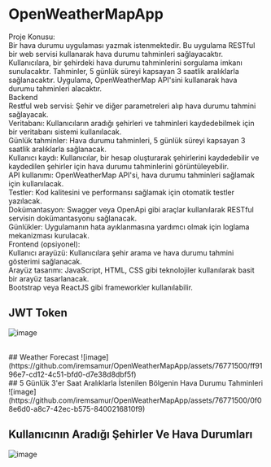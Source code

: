 # OpenWeatherMapApp
Proje Konusu:
<br>
Bir hava durumu uygulaması yazmak istenmektedir. Bu uygulama RESTful bir web servisi kullanarak hava durumu tahminleri sağlayacaktır. Kullanıcılara, bir şehirdeki hava durumu tahminlerini sorgulama imkanı sunulacaktır. Tahminler, 5 günlük süreyi kapsayan 3 saatlik aralıklarla sağlanacaktır. Uygulama, OpenWeatherMap API'sini kullanarak hava durumu tahminleri alacaktır.
<br>
Backend 
<br>
Restful web servisi: Şehir ve diğer parametreleri alıp hava durumu tahmini sağlayacak.
<br>
Veritabanı: Kullanıcıların aradığı şehirleri ve tahminleri kaydedebilmek için bir veritabanı sistemi kullanılacak.
<br>
Günlük tahminler: Hava durumu tahminleri, 5 günlük süreyi kapsayan 3 saatlik aralıklarla sağlanacak.
<br>
Kullanıcı kaydı: Kullanıcılar, bir hesap oluşturarak şehirlerini kaydedebilir ve kaydedilen şehirler için hava durumu tahminlerini görüntüleyebilir.
<br>
API kullanımı: OpenWeatherMap API'si, hava durumu tahminleri sağlamak için kullanılacak.
<br>
Testler: Kod kalitesini ve performansı sağlamak için otomatik testler yazılacak.
<br>
Dokümantasyon: Swagger veya OpenApi gibi araçlar kullanılarak RESTful servisin dokümantasyonu sağlanacak.
<br>
Günlükler: Uygulamanın hata ayıklanmasına yardımcı olmak için loglama mekanizması kurulacak.
<br>
Frontend (opsiyonel): 
<br>
Kullanıcı arayüzü: Kullanıcılara şehir arama ve hava durumu tahmini gösterimi sağlanacak.
<br>
Arayüz tasarımı: JavaScript, HTML, CSS gibi teknolojiler kullanılarak basit bir arayüz tasarlanacak. 
<br>
Bootstrap veya ReactJS gibi frameworkler kullanılabilir.
<br>
## JWT Token
![image](https://github.com/iremsamur/OpenWeatherMapApp/assets/76771500/07cb9607-9787-4dfd-81fc-81e6e6c69179)

<br>
## Weather Forecast
![image](https://github.com/iremsamur/OpenWeatherMapApp/assets/76771500/ff9196e7-cd12-4c51-bfd0-d7e38d8dbf5f)

<br>
## 5 Günlük 3'er Saat Aralıklarla İstenilen Bölgenin Hava Durumu Tahminleri
![image](https://github.com/iremsamur/OpenWeatherMapApp/assets/76771500/0f08e6d0-a8c7-42ec-b575-8400216810f9)

## Kullanıcının Aradığı Şehirler Ve Hava Durumları
![image](https://github.com/iremsamur/OpenWeatherMapApp/assets/76771500/1afcd195-c8a8-462b-ad2a-0f08955b9ca1)

